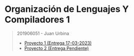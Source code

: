# Organización de Lenguajes Y Compiladores 1
> 201906051 - Juan Urbina
>- [Proyecto 1 (Entrega 17-03-2023)](Proyecto1)
>- [Proyecto 2 (Entrega Pendiente)]()
